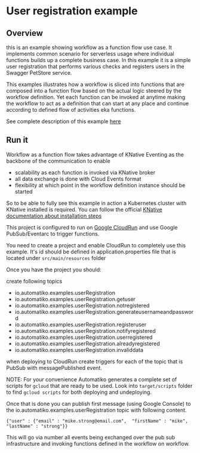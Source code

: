 # User registration example

## Overview 

this is an example showing workflow as a function flow use case. It implements common scenario for serverless usage where 
individual functions builds up a complete business case. In this example it is a simple user registration
that performs various checks and registers users in the Swagger PetStore service.

This examples illustrates how a workflow is sliced into functions that are composed into a function flow based on
the actual logic steered by the workflow definition. Yet each function can be invoked at anytime making the workflow to
act as a definition that can start at any place and continue according to defined flow of activities eka functions.

See complete description of this example [here](https://automatikio.com/component-main/0.0.0/examples/userregistration.html)

## Run it

Workflow as a function flow takes advantage of KNative Eventing as the backbone of the communication to enable

- scalability as each function is invoked via KNative broker
- all data exchange is done with Cloud Events format
- flexibility at which point in the workflow definition instance should be started

So to be able to fully see this example in action a Kubernetes cluster with KNative installed is required. You can follow the
official [KNative documentation about installation steps](https://knative.dev/docs/install/)

This project is configured to run on [Google CloudRun](https://cloud.google.com/run) and use Google PubSub/Eventarc to trigger functions.

You need to create a project and enable CloudRun to completely use this example. It's id should be defined in application.properties
file that is located under `src/main/resources` folder

Once you have the project you should:

create following topics

- io.automatiko.examples.userRegistration
- io.automatiko.examples.userRegistration.getuser
- io.automatiko.examples.userRegistration.notregistered
- io.automatiko.examples.userRegistration.generateusernameandpassword
- io.automatiko.examples.userRegistration.registeruser
- io.automatiko.examples.userRegistration.notifyregistered
- io.automatiko.examples.userRegistration.userregistered
- io.automatiko.examples.userRegistration.alreadyregistered
- io.automatiko.examples.userRegistration.invaliddata

when deploying to CloudRun create triggers for each of the topic that is PubSub with messagePublished event.

NOTE: For your convenience Automatiko generates a complete set of scripts for `gcloud` that are ready to be used. 
Look into `target/scripts` folder to find `gcloud scripts` for both deploying and undeploying.   

Once that is done you can publish first message (using Google Console) to the io.automatiko.examples.userRegistration topic
with following content.


```
{"user" : {"email" : "mike.strong@email.com",  "firstName" : "mike",  "lastName" : "strong"}}
```

This will go via number all events being exchanged over the pub sub infrastructure and invoking functions defined in the workflow on workflow.

